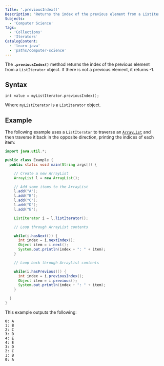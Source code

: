```yaml
---
Title: '.previousIndex()'
Description: 'Returns the index of the previous element from a ListIterator object.'
Subjects:
  - 'Computer Science'
Tags:
  - 'Collections'
  - 'Iterators'
CatalogContent:
  - 'learn-java'
  - 'paths/computer-science'
---
```


The **`.previousIndex()`** method returns the index of the previous element from a `ListIterator` object. If there is not a previous element, it returns -1.

## Syntax

```pseudo
int value = myListIterator.previousIndex();
```

Where `myListIterator` is a `ListIterator` object.

## Example

The following example uses a `ListIterator` to traverse an [`ArrayList`](https://www.codecademy.com/resources/docs/java/array-list) and then traverse it back in the opposite direction, printing the indices of each item:

```java
import java.util.*;

public class Example {
  public static void main(String args[]) {

    // Create a new ArrayList
    ArrayList l = new ArrayList();

    // Add some items to the ArrayList
    l.add("A");
    l.add("B");
    l.add("C");
    l.add("D");
    l.add("E");

    ListIterator i = l.listIterator();

    // Loop through ArrayList contents

    while(i.hasNext()) {
      int index = i.nextIndex();
      Object item = i.next();
      System.out.println(index + ": " + item);
    }

    // Loop back through ArrayList contents

    while(i.hasPrevious()) {
      int index = i.previousIndex();
      Object item = i.previous();
      System.out.println(index + ": " + item);
    }

  }
}
```

This example outputs the following:

```shell
0: A
1: B
2: C
3: D
4: E
4: E
3: D
2: C
1: B
0: A
```
